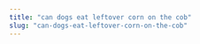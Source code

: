 ```yaml
---
title: "can dogs eat leftover corn on the cob"
slug: "can-dogs-eat-leftover-corn-on-the-cob"
---
```


